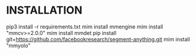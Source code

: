 # INSTALLATION

pip3 install -r requirements.txt
mim install mmengine
mim install "mmcv>=2.0.0"
mim install mmdet
pip install git+https://github.com/facebookresearch/segment-anything.git
mim install "mmyolo"